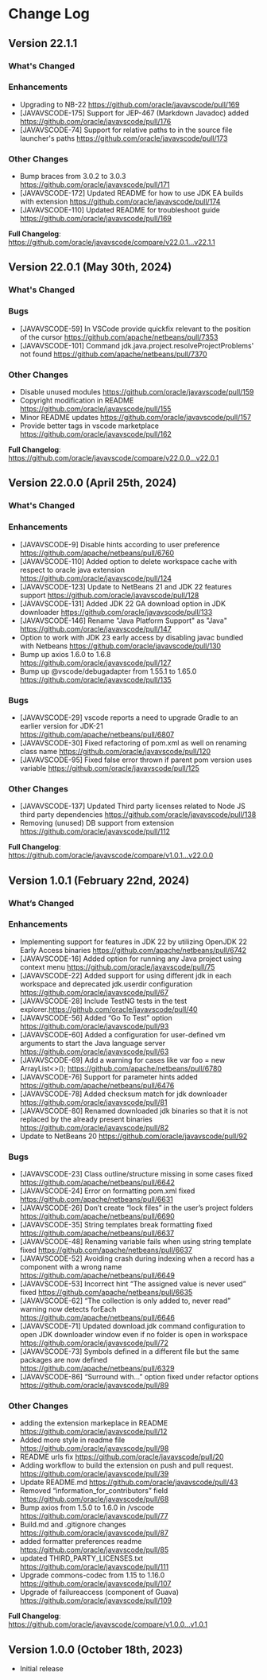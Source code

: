 # Change Log

<!--

    Copyright (c) 2023, Oracle and/or its affiliates.

    Licensed to the Apache Software Foundation (ASF) under one
    or more contributor license agreements.  See the NOTICE file
    distributed with this work for additional information
    regarding copyright ownership.  The ASF licenses this file
    to you under the Apache License, Version 2.0 (the
    "License"); you may not use this file except in compliance
    with the License.  You may obtain a copy of the License at

      http://www.apache.org/licenses/LICENSE-2.0

    Unless required by applicable law or agreed to in writing,
    software distributed under the License is distributed on an
    "AS IS" BASIS, WITHOUT WARRANTIES OR CONDITIONS OF ANY
    KIND, either express or implied.  See the License for the
    specific language governing permissions and limitations
    under the License.

-->

<!-- This file has been modified for Oracle Java SE extension -->
## Version 22.1.1
### What's Changed

### Enhancements
* Upgrading to NB-22 https://github.com/oracle/javavscode/pull/169
* [JAVAVSCODE-175] Support for JEP-467 (Markdown Javadoc) added https://github.com/oracle/javavscode/pull/176
* [JAVAVSCODE-74] Support for relative paths to in the source file launcher's paths https://github.com/oracle/javavscode/pull/173 

### Other Changes
* Bump braces from 3.0.2 to 3.0.3 https://github.com/oracle/javavscode/pull/171
* [JAVAVSCODE-172] Updated README for how to use JDK EA builds with extension https://github.com/oracle/javavscode/pull/174
* [JAVAVSCODE-110] Updated README for troubleshoot guide https://github.com/oracle/javavscode/pull/169

**Full Changelog**: https://github.com/oracle/javavscode/compare/v22.0.1...v22.1.1

## Version 22.0.1 (May 30th, 2024)
### What's Changed

### Bugs
* [JAVAVSCODE-59] In VSCode provide quickfix relevant to the position of the cursor https://github.com/apache/netbeans/pull/7353
* [JAVAVSCODE-101] Command jdk.java.project.resolveProjectProblems' not found https://github.com/apache/netbeans/pull/7370

### Other Changes
* Disable unused modules https://github.com/oracle/javavscode/pull/159
* Copyright modification in README https://github.com/oracle/javavscode/pull/155
* Minor README updates https://github.com/oracle/javavscode/pull/157
* Provide better tags in vscode marketplace https://github.com/oracle/javavscode/pull/162

**Full Changelog**: https://github.com/oracle/javavscode/compare/v22.0.0...v22.0.1

## Version 22.0.0 (April 25th, 2024)
### What's Changed

### Enhancements
* [JAVAVSCODE-9] Disable hints according to user preference https://github.com/apache/netbeans/pull/6760
* [JAVAVSCODE-110] Added option to delete workspace cache with respect to oracle java extension https://github.com/oracle/javavscode/pull/124
* [JAVAVSCODE-123] Update to NetBeans 21 and JDK 22 features support https://github.com/oracle/javavscode/pull/128
* [JAVAVSCODE-131] Added JDK 22 GA download option in JDK downloader https://github.com/oracle/javavscode/pull/133
* [JAVAVSCODE-146] Rename "Java Platform Support" as "Java" https://github.com/oracle/javavscode/pull/147
* Option to work with JDK 23 early access by disabling javac bundled with Netbeans https://github.com/oracle/javavscode/pull/130
* Bump up axios 1.6.0 to 1.6.8 https://github.com/oracle/javavscode/pull/127
* Bump up @vscode/debugadapter from 1.55.1 to 1.65.0 https://github.com/oracle/javavscode/pull/135

### Bugs
* [JAVAVSCODE-29] vscode reports a need to upgrade Gradle to an earlier version for JDK-21 https://github.com/apache/netbeans/pull/6807
* [JAVAVSCODE-30] Fixed refactoring of pom.xml as well on renaming class name https://github.com/oracle/javavscode/pull/120
* [JAVAVSCODE-95] Fixed false error thrown if parent pom version uses variable https://github.com/oracle/javavscode/pull/125

### Other Changes
* [JAVAVSCODE-137] Updated Third party licenses related to Node JS third party dependencies https://github.com/oracle/javavscode/pull/138
* Removing (unused) DB support from extension https://github.com/oracle/javavscode/pull/112

**Full Changelog**: https://github.com/oracle/javavscode/compare/v1.0.1...v22.0.0

## Version 1.0.1 (February 22nd, 2024)
### What’s Changed

### Enhancements
* Implementing support for features in JDK 22 by utilizing OpenJDK 22 Early Access binaries https://github.com/apache/netbeans/pull/6742
* [JAVAVSCODE-16] Added option for running any Java project using context menu https://github.com/oracle/javavscode/pull/75
* [JAVAVSCODE-22] Added support for using different jdk in each workspace and deprecated jdk.userdir configuration https://github.com/oracle/javavscode/pull/67
* [JAVAVSCODE-28] Include TestNG tests in the test explorer.https://github.com/oracle/javavscode/pull/40
* [JAVAVSCODE-56] Added “Go To Test” option https://github.com/oracle/javavscode/pull/93
* [JAVAVSCODE-60] Added a configuration for user-defined vm arguments to start the Java language server https://github.com/oracle/javavscode/pull/63
* [JAVAVSCODE-69] Add a warning for cases like var foo = new ArrayList<>(); https://github.com/apache/netbeans/pull/6780
* [JAVAVSCODE-76] Support for parameter hints added https://github.com/apache/netbeans/pull/6476
* [JAVAVSCODE-78] Added checksum match for jdk downloader https://github.com/oracle/javavscode/pull/81
* [JAVAVSCODE-80] Renamed downloaded jdk binaries so that it is not replaced by the already present binaries https://github.com/oracle/javavscode/pull/82
* Update to NetBeans 20 https://github.com/oracle/javavscode/pull/92

### Bugs
* [JAVAVSCODE-23] Class outline/structure missing in some cases fixed https://github.com/apache/netbeans/pull/6642
* [JAVAVSCODE-24] Error on formatting pom.xml fixed https://github.com/apache/netbeans/pull/6631
* [JAVAVSCODE-26] Don’t create “lock files” in the user’s project folders https://github.com/apache/netbeans/pull/6690
* [JAVAVSCODE-35] String templates break formatting fixed https://github.com/apache/netbeans/pull/6637
* [JAVAVSCODE-48] Renaming variable fails when using string template fixed https://github.com/apache/netbeans/pull/6637
* [JAVAVSCODE-52] Avoiding crash during indexing when a record has a component with a wrong name https://github.com/apache/netbeans/pull/6649
* [JAVAVSCODE-53] Incorrect hint “The assigned value is never used” fixed https://github.com/apache/netbeans/pull/6635
* [JAVAVSCODE-62] “The collection is only added to, never read” warning now detects forEach https://github.com/apache/netbeans/pull/6646
* [JAVAVSCODE-71] Updated download.jdk command configuration to open JDK downloader window even if no folder is open in workspace https://github.com/oracle/javavscode/pull/72
* [JAVAVSCODE-73] Symbols defined in a different file but the same packages are now defined https://github.com/apache/netbeans/pull/6329
* [JAVAVSCODE-86] “Surround with...” option fixed under refactor options https://github.com/oracle/javavscode/pull/89

### Other Changes
* adding the extension markeplace in README https://github.com/oracle/javavscode/pull/12
* Added more style in readme file https://github.com/oracle/javavscode/pull/98
* README urls fix https://github.com/oracle/javavscode/pull/20
* Adding workflow to build the extension on push and pull request. https://github.com/oracle/javavscode/pull/39
* Update README.md https://github.com/oracle/javavscode/pull/43
* Removed “information_for_contributors” field https://github.com/oracle/javavscode/pull/68
* Bump axios from 1.5.0 to 1.6.0 in /vscode https://github.com/oracle/javavscode/pull/77
* Build.md and .gitignore changes https://github.com/oracle/javavscode/pull/87
* added formatter preferences readme https://github.com/oracle/javavscode/pull/85
* updated THIRD_PARTY_LICENSES.txt https://github.com/oracle/javavscode/pull/111
* Upgrade commons-codec from 1.15 to 1.16.0 https://github.com/oracle/javavscode/pull/107
* Upgrade of failureaccess (component of Guava) https://github.com/oracle/javavscode/pull/109

**Full Changelog**: https://github.com/oracle/javavscode/compare/v1.0.0...v1.0.1

## Version 1.0.0 (October 18th, 2023)
* Initial release
